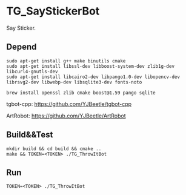 # TG_SayStickerBot

Say Sticker.

## Depend

```
sudo apt-get install g++ make binutils cmake
sudo apt-get install libssl-dev libboost-system-dev zlib1g-dev libcurl4-gnutls-dev
sudo apt-get install libcairo2-dev libpango1.0-dev libopencv-dev librsvg2-dev libwebp-dev libsqlite3-dev fonts-noto
```

```
brew install openssl zlib cmake boost@1.59 pango sqlite
```

tgbot-cpp:
https://github.com/YJBeetle/tgbot-cpp

ArtRobot: 
https://github.com/YJBeetle/ArtRobot

## Build&&Test

    mkdir build && cd build && cmake ..
    make && TOKEN=<TOKEN> ./TG_ThrowItBot

## Run

    TOKEN=<TOKEN> ./TG_ThrowItBot
